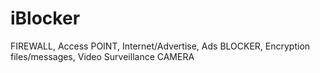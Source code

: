 # iBlocker
FIREWALL, Access POINT, Internet/Advertise, Ads BLOCKER, Encryption files/messages, Video Surveillance CAMERA
